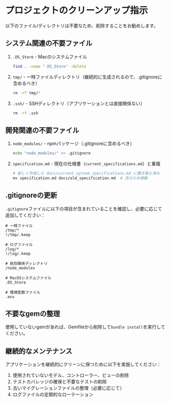 # プロジェクトのクリーンアップ指示

以下のファイル/ディレクトリは不要なため、削除することをお勧めします。

## システム関連の不要ファイル

1. `.DS_Store` - Macのシステムファイル
   ```bash
   find . -name ".DS_Store" -delete
   ```

2. `tmp/` - 一時ファイルディレクトリ（継続的に生成されるので、.gitignoreに含めるべき）
   ```bash
   rm -rf tmp/*
   ```

3. `.ssh/` - SSHディレクトリ（アプリケーションとは直接関係ない）
   ```bash
   rm -rf .ssh
   ```

## 開発関連の不要ファイル

1. `node_modules/` - npmパッケージ（.gitignoreに含めるべき）
   ```bash
   echo "node_modules/" >> .gitignore
   ```

2. `specification.md` - 現在の仕様書（`current_specifications.md`）と重複
   ```bash
   # 新しく作成した docs/current_system_specifications.md に置き換え済み
   mv specification.md docs/old_specification.md  # 念のため移動
   ```

## .gitignoreの更新

`.gitignore`ファイルに以下の項目が含まれていることを確認し、必要に応じて追加してください：

```
# 一時ファイル
/tmp/*
!/tmp/.keep

# ログファイル
/log/*
!/log/.keep

# 依存関係ディレクトリ
/node_modules

# MacOSシステムファイル
.DS_Store

# 環境変数ファイル
.env
```

## 不要なgemの整理

使用していないgemがあれば、Gemfileから削除して`bundle install`を実行してください。

## 継続的なメンテナンス

アプリケーションを継続的にクリーンに保つために以下を実施してください：

1. 使用されていないモデル、コントローラー、ビューの削除
2. テストカバレッジの確保と不要なテストの削除
3. 古いマイグレーションファイルの整理（必要に応じて）
4. ログファイルの定期的なローテーション 